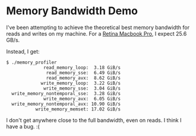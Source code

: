 Memory Bandwidth Demo
=====================

I've been attempting to achieve the theoretical best memory bandwidth for reads 
and writes on my machine. For a [Retina Macbook Pro](http://ark.intel.com/products/64891/Intel-Core-i7-3720QM-Processor-6M-Cache-up-to-3_60-GHz), 
I expect 25.6 GB/s. 

Instead, I get:
~~~
$ ./memory_profiler
              read_memory_loop:  3.18 GiB/s
               read_memory_sse:  6.49 GiB/s
               read_memory_avx:  8.62 GiB/s
             write_memory_loop:  3.22 GiB/s
              write_memory_sse:  3.04 GiB/s
  write_memory_nontemporal_sse:  3.28 GiB/s
              write_memory_avx:  6.05 GiB/s
  write_memory_nontemporal_avx: 10.90 GiB/s
           write_memory_memset: 17.02 GiB/s
~~~

I don't get anywhere close to the full bandwidth, even on reads. I think I
have a bug. :(
